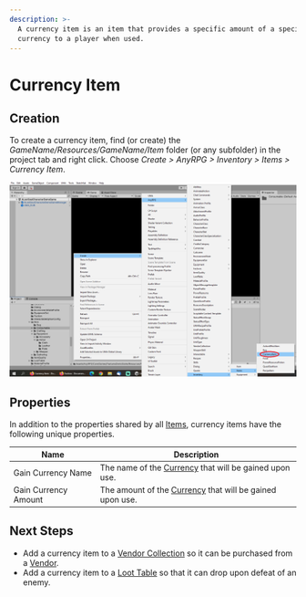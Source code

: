 ```yaml
---
description: >-
  A currency item is an item that provides a specific amount of a specific
  currency to a player when used.
---
```


# Currency Item

## Creation

To create a currency item, find (or create) the _GameName/Resources/GameName/Item_ folder (or any subfolder) in the project tab and right click.  Choose _Create > AnyRPG > Inventory > Items > Currency Item_.

![](<../../.gitbook/assets/image (2) (1) (2).png>)

## Properties

In addition to the properties shared by all [Items](./), currency items have the following unique properties.

| Name                 | Description                                                                |
| -------------------- | -------------------------------------------------------------------------- |
| Gain Currency Name   | The name of the [Currency](../currency.md) that will be gained upon use.   |
| Gain Currency Amount | The amount of the [Currency](../currency.md) that will be gained upon use. |

## Next Steps

* Add a currency item to a [Vendor Collection](../vendor-collection.md) so it can be purchased from a [Vendor](../interactable-option-configurations/vendor-config.md).
* Add a currency item to a [Loot Table](../loot-table.md) so that it can drop upon defeat of an enemy.

